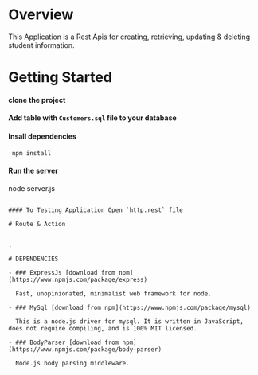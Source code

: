 # Overview

This Application is a Rest Apis for creating, retrieving, updating & deleting student information.

# Getting Started

#### clone the project


#### Add table with `Customers.sql` file to your database

#### Insall dependencies

```
 npm install
```

#### Run the server


node server.js
```

#### To Testing Application Open `http.rest` file

# Route & Action


.

# DEPENDENCIES

- ### ExpressJs [download from npm](https://www.npmjs.com/package/express)

  Fast, unopinionated, minimalist web framework for node.

- ### MySql [download from npm](https://www.npmjs.com/package/mysql)

  This is a node.js driver for mysql. It is written in JavaScript, does not require compiling, and is 100% MIT licensed.

- ### BodyParser [download from npm](https://www.npmjs.com/package/body-parser)

  Node.js body parsing middleware.
